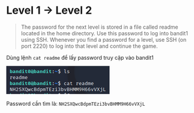 # Level 1 -> Level 2
> The password for the next level is stored in a file called readme located in the home directory. Use this password to log into bandit1 using SSH. Whenever you find a password for a level, use SSH (on port 2220) to log into that level and continue the game.

Dùng lệnh `cat readme` để lấy password truy cập vào bandit1

![level0_1](level0_1.png)

Password cần tìm là: `NH2SXQwcBdpmTEzi3bvBHMM9H66vVXjL`
